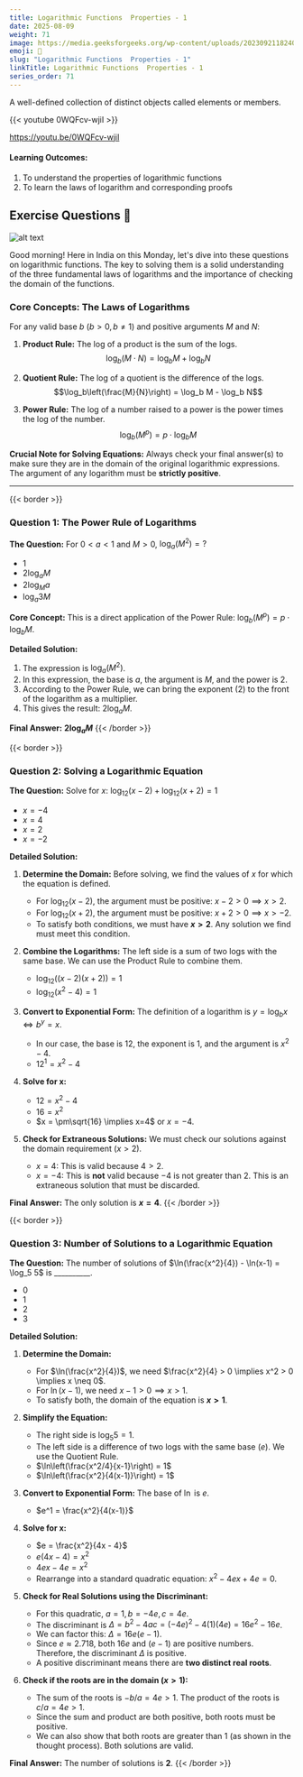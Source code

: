 ```yaml
---
title: Logarithmic Functions  Properties - 1                      
date: 2025-08-09
weight: 71
image: https://media.geeksforgeeks.org/wp-content/uploads/20230921182405/Deribvative-of-Logarithmic-Function.png
emoji: 🧮
slug: "Logarithmic Functions  Properties - 1"
linkTitle: Logarithmic Functions  Properties - 1  
series_order: 71
---
```


A well-defined collection of distinct objects called elements or members.

{{< youtube 0WQFcv-wjiI >}}

https://youtu.be/0WQFcv-wjiI

#### Learning Outcomes:

1. To understand the properties of logarithmic functions
2. To learn the laws of logarithm and corresponding proofs

## Exercise Questions 🧠


![alt text](image.png)


Good morning! Here in India on this Monday, let's dive into these questions on logarithmic functions. The key to solving them is a solid understanding of the three fundamental laws of logarithms and the importance of checking the domain of the functions.

### **Core Concepts: The Laws of Logarithms**

For any valid base $b$ ($b>0, b \neq 1$) and positive arguments $M$ and $N$:

1.  **Product Rule:** The log of a product is the sum of the logs.
    $$\log_b(M \cdot N) = \log_b M + \log_b N$$

2.  **Quotient Rule:** The log of a quotient is the difference of the logs.
    $$\log_b\left(\frac{M}{N}\right) = \log_b M - \log_b N$$

3.  **Power Rule:** The log of a number raised to a power is the power times the log of the number.
    $$\log_b(M^p) = p \cdot \log_b M$$

**Crucial Note for Solving Equations:** Always check your final answer(s) to make sure they are in the domain of the original logarithmic expressions. The argument of any logarithm must be **strictly positive**.

---
{{< border >}}
### **Question 1: The Power Rule of Logarithms**

**The Question:**
For $0 < a < 1$ and $M > 0$, $\log_a(M^2) = ?$
* 1
* $2\log_a M$
* $2\log_M a$
* $\log_a 3M$

**Core Concept:** This is a direct application of the Power Rule: $\log_b(M^p) = p \cdot \log_b M$.

**Detailed Solution:**

1.  The expression is $\log_a(M^2)$.
2.  In this expression, the base is $a$, the argument is $M$, and the power is $2$.
3.  According to the Power Rule, we can bring the exponent (2) to the front of the logarithm as a multiplier.
4.  This gives the result: $2 \log_a M$.

**Final Answer:** **$2\log_a M$**
{{< /border >}}

{{< border >}}
### **Question 2: Solving a Logarithmic Equation**

**The Question:**
Solve for $x$: $\log_{12}(x-2) + \log_{12}(x+2) = 1$
* $x = -4$
* $x = 4$
* $x = 2$
* $x = -2$

**Detailed Solution:**

1.  **Determine the Domain:** Before solving, we find the values of $x$ for which the equation is defined.
    * For $\log_{12}(x-2)$, the argument must be positive: $x-2 > 0 \implies x > 2$.
    * For $\log_{12}(x+2)$, the argument must be positive: $x+2 > 0 \implies x > -2$.
    * To satisfy both conditions, we must have **$x > 2$**. Any solution we find must meet this condition.

2.  **Combine the Logarithms:** The left side is a sum of two logs with the same base. We can use the Product Rule to combine them.
    * $\log_{12}((x-2)(x+2)) = 1$
    * $\log_{12}(x^2 - 4) = 1$

3.  **Convert to Exponential Form:** The definition of a logarithm is $y = \log_b x \iff b^y = x$.
    * In our case, the base is 12, the exponent is 1, and the argument is $x^2-4$.
    * $12^1 = x^2 - 4$

4.  **Solve for x:**
    * $12 = x^2 - 4$
    * $16 = x^2$
    * $x = \pm\sqrt{16} \implies x=4$ or $x=-4$.

5.  **Check for Extraneous Solutions:** We must check our solutions against the domain requirement ($x > 2$).
    * $x=4$: This is valid because $4 > 2$.
    * $x=-4$: This is **not** valid because $-4$ is not greater than 2. This is an extraneous solution that must be discarded.

**Final Answer:** The only solution is **$x=4$**.
{{< /border >}}

{{< border >}}
### **Question 3: Number of Solutions to a Logarithmic Equation**

**The Question:**
The number of solutions of $\ln(\frac{x^2}{4}) - \ln(x-1) = \log_5 5$ is \_\_\_\_\_\_\_\_\_\_.
* 0
* 1
* 2
* 3

**Detailed Solution:**

1.  **Determine the Domain:**
    * For $\ln(\frac{x^2}{4})$, we need $\frac{x^2}{4} > 0 \implies x^2 > 0 \implies x \neq 0$.
    * For $\ln(x-1)$, we need $x-1 > 0 \implies x > 1$.
    * To satisfy both, the domain of the equation is **$x > 1$**.

2.  **Simplify the Equation:**
    * The right side is $\log_5 5 = 1$.
    * The left side is a difference of two logs with the same base ($e$). We use the Quotient Rule.
    * $\ln\left(\frac{x^2/4}{x-1}\right) = 1$
    * $\ln\left(\frac{x^2}{4(x-1)}\right) = 1$

3.  **Convert to Exponential Form:** The base of $\ln$ is $e$.
    * $e^1 = \frac{x^2}{4(x-1)}$

4.  **Solve for x:**
    * $e = \frac{x^2}{4x - 4}$
    * $e(4x - 4) = x^2$
    * $4ex - 4e = x^2$
    * Rearrange into a standard quadratic equation: $x^2 - 4ex + 4e = 0$.

5.  **Check for Real Solutions using the Discriminant:**
    * For this quadratic, $a=1, b=-4e, c=4e$.
    * The discriminant is $\Delta = b^2 - 4ac = (-4e)^2 - 4(1)(4e) = 16e^2 - 16e$.
    * We can factor this: $\Delta = 16e(e-1)$.
    * Since $e \approx 2.718$, both $16e$ and $(e-1)$ are positive numbers. Therefore, the discriminant $\Delta$ is positive.
    * A positive discriminant means there are **two distinct real roots**.

6.  **Check if the roots are in the domain ($x>1$):**
    * The sum of the roots is $-b/a = 4e > 1$. The product of the roots is $c/a = 4e > 1$.
    * Since the sum and product are both positive, both roots must be positive.
    * We can also show that both roots are greater than 1 (as shown in the thought process). Both solutions are valid.

**Final Answer:** The number of solutions is **2**.
{{< /border >}}